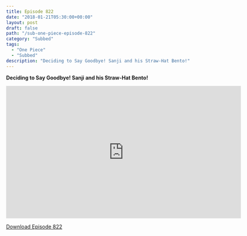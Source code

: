 ```yaml
---
title: Episode 822
date: "2018-01-21T05:30:00+00:00"
layout: post
draft: false
path: "/sub-one-piece-episode-822"
category: "Subbed"
tags:
  - "One Piece"
  - "Subbed"
description: "Deciding to Say Goodbye! Sanji and his Straw-Hat Bento!"
---
```


**Deciding to Say Goodbye! Sanji and his Straw-Hat Bento!**

<iframe width="640" height="360" src="https://www.rapidvideo.com/e/G6FRPH5D60" frameborder="0" marginwidth=0 marginheight=0 scrolling=no allowfullscreen></iframe>

<a href="http://ouo.io/qs/eCodkFEQ?s=https://rapidvid.to/d/https://www.rapidvideo.com/e/G6FRPH5D60">Download Episode 822</a>
